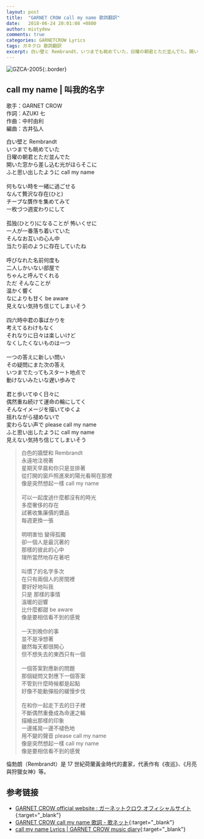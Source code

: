 ```yaml
---
layout: post
title:  "GARNET CROW call my name 歌詞翻訳"
date:   2018-06-24 20:01:08 +0800
author: mistydew
comments: true
categories: GARNETCROW Lyrics
tags: ガネクロ 歌詞翻訳
excerpt: 白い壁と Rembrandt、いつまでも眺めていた、日曜の朝君とただ並んでた。開いた窓から差し込む光がほらそこに、ふと思い出したように call my name。
---
```

![GZCA-2005](/gc/assets/images/discography/single/GZCA-2005.jpg){:.border}

## call my name | 叫我的名字

歌手：GARNET CROW<br>
作詞：AZUKI 七<br>
作曲：中村由利<br>
編曲：古井弘人

<div class="lyric-original">
<p>
白い壁と Rembrandt<br>
いつまでも眺めていた<br>
日曜の朝君とただ並んでた<br>
開いた窓から差し込む光がほらそこに<br>
ふと思い出したように call my name<br>
<br>
何もない時を一緒に過ごせる<br>
なんて贅沢な存在(ひと)<br>
チープな贋作を集めてみて<br>
一枚づつ週変わりにして<br>
<br>
孤独(ひとり)になることが 怖いくせに<br>
一人が一番落ち着いていた<br>
そんなお互いの心ん中<br>
当たり前のように存在していたね<br>
<br>
呼びなれた名前何度も<br>
二人しかいない部屋で<br>
ちゃんと呼んでくれる<br>
ただ そんなことが<br>
温かく響く<br>
なによりも甘く be aware<br>
見えない気持ち信じてしまいそう<br>
<br>
四六時中君の事ばかりを<br>
考えてるわけもなく<br>
それなりに日々は楽しいけど<br>
なくしたくないものは一つ<br>
<br>
一つの答えに新しい問い<br>
その疑問にまた次の答え<br>
いつまでたってもスタート地点で<br>
動けないみたいな遅い歩みで<br>
<br>
君と歩いてゆく日々に<br>
偶然重ね続けて運命の輪にしてく<br>
そんなイメージを描いてゆくよ<br>
揺れながら褪めないで<br>
変わらない声で please call my name<br>
ふと思い出したように call my name<br>
見えない気持ち信じてしまいそう
</p>
</div>

<div class="lyric-translation">
<blockquote>
白色的牆壁和 Rembrandt<br>
永遠地注視著<br>
星期天早晨和你只是並排著<br>
從打開的窗戶照進來的陽光看啊在那裡<br>
像是突然想起一樣 call my name<br>
<br>
可以一起度過什麼都沒有的時光<br>
多麼奢侈的存在<br>
試著收集廉價的贗品<br>
每週更換一張<br>
<br>
明明害怕 變得孤獨<br>
卻一個人是最沉著的<br>
那樣的彼此的心中<br>
理所當然地存在著吧<br>
<br>
叫慣了的名字多次<br>
在只有兩個人的房間裡<br>
要好好地叫我<br>
只是 那樣的事情<br>
溫暖的迴響<br>
比什麼都甜 be aware<br>
像是要相信看不到的感覺<br>
<br>
一天到晚你的事<br>
並不是凈想著<br>
雖然每天都很開心<br>
但不想失去的東西只有一個<br>
<br>
一個答案對應新的問題<br>
那個疑問又對應下一個答案<br>
不管到什麼時候都是起點<br>
好像不能動彈般的緩慢步伐<br>
<br>
在和你一起走下去的日子裡<br>
不斷偶然重疊成為命運之輪<br>
描繪出那樣的印象<br>
一邊搖晃一邊不褪色地<br>
用不變的聲音 please call my name<br>
像是突然想起一樣 call my name<br>
像是要相信看不到的感覺
</blockquote>
</div>

倫勃朗（Rembrandt）是 17 世紀荷蘭黃金時代的畫家，代表作有《夜巡》、《月亮與狩獵女神》等。

## 参考链接
* [GARNET CROW official website : ガーネットクロウ オフィシャルサイト](http://www.garnetcrow.com){:target="_blank"}
* [GARNET CROW call my name 歌詞 - 歌ネット](https://www.uta-net.com/song/14411){:target="_blank"}
* [call my name Lyrics \| GARNET CROW music diary](https://mistydew.github.io/gc/lyrics/original/call%20my%20name.html){:target="_blank"}
